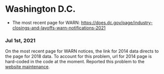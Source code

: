 # Washington D.C.

- The most recent page for WARN: https://does.dc.gov/page/industry-closings-and-layoffs-warn-notifications-2021

### Jul 1st, 2021

On the most recent page for WARN notices, the link for 2014 data directs to the page for 2018 data. To account for this problem, url for 2014 page is hard-coded in the code at the moment. Reported this problem to the [website maintenance](https://dc.gov/page/dcgovernmentwebsite).
